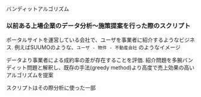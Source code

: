 バンディットアルゴリズム

### 以前ある上場企業のデータ分析〜施策提案を行った際のスクリプト

ポータルサイトを運営している会社で、ユーザを事業者に紹介するようなビジネス.
例えばSUUMOのような、`ユーザ - 物件 - 不動産会社` のようなイメージ

データより事業者による成約率の差が存在することを評価.
紹介問題を多腕バンディット問題と解釈し、既存の手法(greedy method)より高度で売上効果の高いアルゴリズムを提案

スクリプトはその際分析に使った一部
